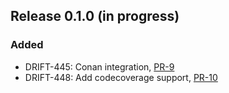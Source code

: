 ## Release 0.1.0 (in progress)

### Added
* DRIFT-445: Conan integration, [PR-9](https://github.com/panda-official/WaveletBuffer/pull/9)
* DRIFT-448: Add codecoverage support, [PR-10](https://github.com/panda-official/WaveletBuffer/pull/10)